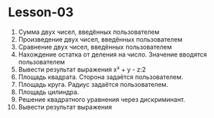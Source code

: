 # Lesson-03

1.	Сумма двух чисел, введённых пользователем
2.	Произведение двух чисел, введённых пользователем
3.	Сравнение двух чисел, введённых пользователем
4.	Нахождение остатка от деления на число. Значение вводятся пользователем
5.	Вывести результат выражения x² + y - z:2
6.	Площадь квадрата. Сторона задаётся пользователем.
7.	Площадь круга. Радиус задаётся пользователем.
8.	Площадь цилиндра.
9.	Решение квадратного уравнения через дискриминант.
10.	Вывести результат выражения 
